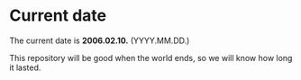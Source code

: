 # Current date

The current date is **2006.02.10.** (YYYY.MM.DD.)

This repository will be good when the world ends, so we will know how long it lasted.